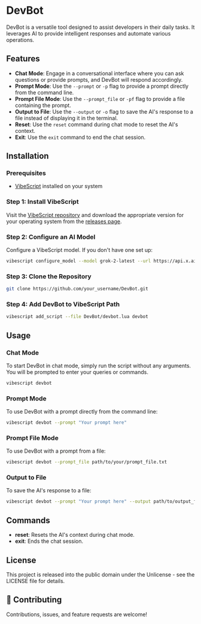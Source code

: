 # DevBot

DevBot is a versatile tool designed to assist developers in their daily tasks. It leverages AI to provide intelligent responses and automate various operations.

## Features

- **Chat Mode**: Engage in a conversational interface where you can ask questions or provide prompts, and DevBot will respond accordingly.
- **Prompt Mode**: Use the `--prompt` or `-p` flag to provide a prompt directly from the command line.
- **Prompt File Mode**: Use the `--prompt_file` or `-pf` flag to provide a file containing the prompt.
- **Output to File**: Use the `--output` or `-o` flag to save the AI's response to a file instead of displaying it in the terminal.
- **Reset**: Use the `reset` command during chat mode to reset the AI's context.
- **Exit**: Use the `exit` command to end the chat session.

## Installation

### Prerequisites

- [VibeScript](https://github.com/OUIsolutions/VibeScript) installed on your system

### Step 1: Install VibeScript

Visit the [VibeScript repository](https://github.com/OUIsolutions/VibeScript) and download the appropriate version for your operating system from the [releases page](https://github.com/OUIsolutions/VibeScript/releases/tag/0.2.0).

### Step 2: Configure an AI Model

Configure a VibeScript model. If you don't have one set up:

```bash
vibescript configure_model --model grok-2-latest --url https://api.x.ai/v1/chat/completions --key "your_api_key"
```

### Step 3: Clone the Repository

```bash
git clone https://github.com/your_username/DevBot.git
```

### Step 4: Add DevBot to VibeScript Path

```bash
vibescript add_script --file DevBot/devbot.lua devbot
```


## Usage

### Chat Mode

To start DevBot in chat mode, simply run the script without any arguments. You will be prompted to enter your queries or commands.

```bash
vibescript devbot
```

### Prompt Mode

To use DevBot with a prompt directly from the command line:

```bash
vibescript devbot --prompt "Your prompt here"
```

### Prompt File Mode

To use DevBot with a prompt from a file:

```bash
vibescript devbot --prompt_file path/to/your/prompt_file.txt
```

### Output to File

To save the AI's response to a file:

```bash
vibescript devbot --prompt "Your prompt here" --output path/to/output_file.txt
```

## Commands

- **reset**: Resets the AI's context during chat mode.
- **exit**: Ends the chat session.

## License

This project is released into the public domain under the Unlicense - see the LICENSE file for details.

## 🤝 Contributing

Contributions, issues, and feature requests are welcome!
